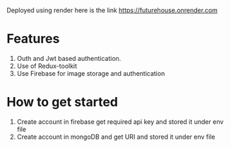 
Deployed using render here is the link https://futurehouse.onrender.com
# Features
1. Outh and Jwt based authentication.
2. Use of Redux-toolkit
3. Use Firebase for image storage and authentication

# How to get started
1. Create account in firebase get required api key and stored it under env file
2. Create account in mongoDB and get URI and stored it under env file
